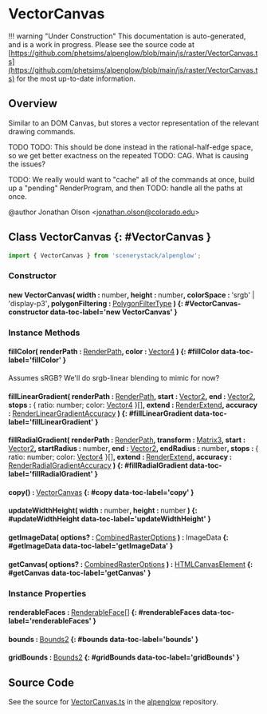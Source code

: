 # VectorCanvas

!!! warning "Under Construction"
    This documentation is auto-generated, and is a work in progress. Please see the source code at
    [https://github.com/phetsims/alpenglow/blob/main/js/raster/VectorCanvas.ts](https://github.com/phetsims/alpenglow/blob/main/js/raster/VectorCanvas.ts) for the most up-to-date information.

## Overview

Similar to an DOM Canvas, but stores a vector representation of the relevant drawing commands.

TODO TODO: This should be done instead in the rational-half-edge space, so we get better exactness on the repeated
TODO: CAG. What is causing the issues?

TODO: We really would want to "cache" all of the commands at once, build up a "pending" RenderProgram, and then
TODO: handle all the paths at once.

@author Jonathan Olson &lt;jonathan.olson@colorado.edu&gt;

## Class VectorCanvas {: #VectorCanvas }


```js
import { VectorCanvas } from 'scenerystack/alpenglow';
```
### Constructor

#### new VectorCanvas( width : <span style="font-weight: 400;"><span style="color: hsla(calc(var(--md-hue) + 180deg),80%,40%,1);">number</span></span>, height : <span style="font-weight: 400;"><span style="color: hsla(calc(var(--md-hue) + 180deg),80%,40%,1);">number</span></span>, colorSpace : <span style="font-weight: 400;">'srgb' | 'display-p3'</span>, polygonFiltering : <span style="font-weight: 400;">[PolygonFilterType](../alpenglow/PolygonFilterType.md)</span> ) {: #VectorCanvas-constructor data-toc-label='new VectorCanvas' }

### Instance Methods

#### fillColor( renderPath : <span style="font-weight: 400;">[RenderPath](../alpenglow/RenderPath.md)</span>, color : <span style="font-weight: 400;">[Vector4](../dot/Vector4.md)</span> ) {: #fillColor data-toc-label='fillColor' }

Assumes sRGB? We'll do srgb-linear blending to mimic for now?

#### fillLinearGradient( renderPath : <span style="font-weight: 400;">[RenderPath](../alpenglow/RenderPath.md)</span>, start : <span style="font-weight: 400;">[Vector2](../dot/Vector2.md)</span>, end : <span style="font-weight: 400;">[Vector2](../dot/Vector2.md)</span>, stops : <span style="font-weight: 400;">{ ratio: <span style="color: hsla(calc(var(--md-hue) + 180deg),80%,40%,1);">number</span>; color: [Vector4](../dot/Vector4.md) }[]</span>, extend : <span style="font-weight: 400;">[RenderExtend](../alpenglow/RenderExtend.md)</span>, accuracy : <span style="font-weight: 400;">[RenderLinearGradientAccuracy](../alpenglow/RenderLinearGradientAccuracy.md)</span> ) {: #fillLinearGradient data-toc-label='fillLinearGradient' }

#### fillRadialGradient( renderPath : <span style="font-weight: 400;">[RenderPath](../alpenglow/RenderPath.md)</span>, transform : <span style="font-weight: 400;">[Matrix3](../dot/Matrix3.md)</span>, start : <span style="font-weight: 400;">[Vector2](../dot/Vector2.md)</span>, startRadius : <span style="font-weight: 400;"><span style="color: hsla(calc(var(--md-hue) + 180deg),80%,40%,1);">number</span></span>, end : <span style="font-weight: 400;">[Vector2](../dot/Vector2.md)</span>, endRadius : <span style="font-weight: 400;"><span style="color: hsla(calc(var(--md-hue) + 180deg),80%,40%,1);">number</span></span>, stops : <span style="font-weight: 400;">{ ratio: <span style="color: hsla(calc(var(--md-hue) + 180deg),80%,40%,1);">number</span>; color: [Vector4](../dot/Vector4.md) }[]</span>, extend : <span style="font-weight: 400;">[RenderExtend](../alpenglow/RenderExtend.md)</span>, accuracy : <span style="font-weight: 400;">[RenderRadialGradientAccuracy](../alpenglow/RenderRadialGradientAccuracy.md)</span> ) {: #fillRadialGradient data-toc-label='fillRadialGradient' }

#### copy() : <span style="font-weight: 400;">[VectorCanvas](../alpenglow/VectorCanvas.md)</span> {: #copy data-toc-label='copy' }

#### updateWidthHeight( width : <span style="font-weight: 400;"><span style="color: hsla(calc(var(--md-hue) + 180deg),80%,40%,1);">number</span></span>, height : <span style="font-weight: 400;"><span style="color: hsla(calc(var(--md-hue) + 180deg),80%,40%,1);">number</span></span> ) {: #updateWidthHeight data-toc-label='updateWidthHeight' }

#### getImageData( options? : <span style="font-weight: 400;">[CombinedRasterOptions](../alpenglow/CombinedRaster.md#CombinedRasterOptions)</span> ) : <span style="font-weight: 400;">ImageData</span> {: #getImageData data-toc-label='getImageData' }

#### getCanvas( options? : <span style="font-weight: 400;">[CombinedRasterOptions](../alpenglow/CombinedRaster.md#CombinedRasterOptions)</span> ) : <span style="font-weight: 400;">[HTMLCanvasElement](https://developer.mozilla.org/en-US/docs/Web/API/HTMLCanvasElement)</span> {: #getCanvas data-toc-label='getCanvas' }

### Instance Properties

#### renderableFaces : <span style="font-weight: 400;">[RenderableFace](../alpenglow/RenderableFace.md)[]</span> {: #renderableFaces data-toc-label='renderableFaces' }

#### bounds : <span style="font-weight: 400;">[Bounds2](../dot/Bounds2.md)</span> {: #bounds data-toc-label='bounds' }

#### gridBounds : <span style="font-weight: 400;">[Bounds2](../dot/Bounds2.md)</span> {: #gridBounds data-toc-label='gridBounds' }



## Source Code

See the source for [VectorCanvas.ts](https://github.com/phetsims/alpenglow/blob/main/js/raster/VectorCanvas.ts) in the [alpenglow](https://github.com/phetsims/alpenglow) repository.
